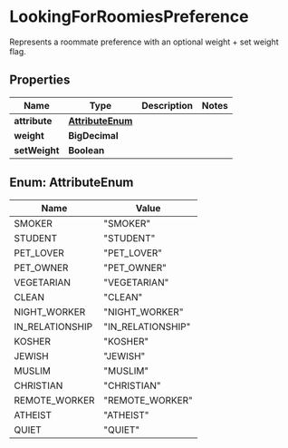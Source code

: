 

# LookingForRoomiesPreference

Represents a roommate preference with an optional weight + set weight flag.

## Properties

| Name | Type | Description | Notes |
|------------ | ------------- | ------------- | -------------|
|**attribute** | [**AttributeEnum**](#AttributeEnum) |  |  |
|**weight** | **BigDecimal** |  |  |
|**setWeight** | **Boolean** |  |  |



## Enum: AttributeEnum

| Name | Value |
|---- | -----|
| SMOKER | &quot;SMOKER&quot; |
| STUDENT | &quot;STUDENT&quot; |
| PET_LOVER | &quot;PET_LOVER&quot; |
| PET_OWNER | &quot;PET_OWNER&quot; |
| VEGETARIAN | &quot;VEGETARIAN&quot; |
| CLEAN | &quot;CLEAN&quot; |
| NIGHT_WORKER | &quot;NIGHT_WORKER&quot; |
| IN_RELATIONSHIP | &quot;IN_RELATIONSHIP&quot; |
| KOSHER | &quot;KOSHER&quot; |
| JEWISH | &quot;JEWISH&quot; |
| MUSLIM | &quot;MUSLIM&quot; |
| CHRISTIAN | &quot;CHRISTIAN&quot; |
| REMOTE_WORKER | &quot;REMOTE_WORKER&quot; |
| ATHEIST | &quot;ATHEIST&quot; |
| QUIET | &quot;QUIET&quot; |



